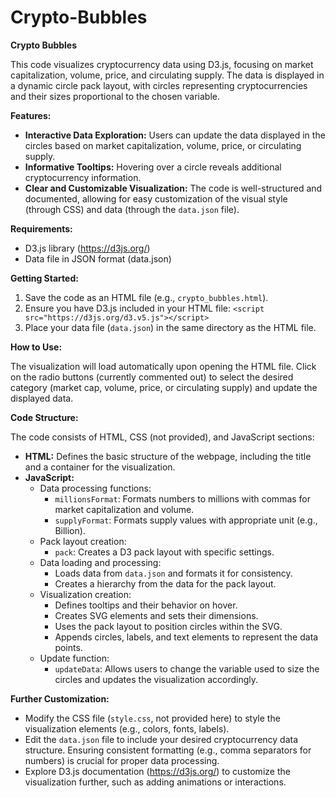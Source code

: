# Crypto-Bubbles

**Crypto Bubbles**

This code visualizes cryptocurrency data using D3.js, focusing on market capitalization, volume, price, and circulating supply. The data is displayed in a dynamic circle pack layout, with circles representing cryptocurrencies and their sizes proportional to the chosen variable.

**Features:**

* **Interactive Data Exploration:** Users can update the data displayed in the circles based on market capitalization, volume, price, or circulating supply.
* **Informative Tooltips:** Hovering over a circle reveals additional cryptocurrency information.
* **Clear and Customizable Visualization:** The code is well-structured and documented, allowing for easy customization of the visual style (through CSS) and data (through the `data.json` file).

**Requirements:**

* D3.js library (https://d3js.org/)
* Data file in JSON format (data.json)

**Getting Started:**

1. Save the code as an HTML file (e.g., `crypto_bubbles.html`).
2. Ensure you have D3.js included in your HTML file: `<script src="https://d3js.org/d3.v5.js"></script>`
3. Place your data file (`data.json`) in the same directory as the HTML file.

**How to Use:**

The visualization will load automatically upon opening the HTML file. Click on the radio buttons (currently commented out) to select the desired category (market cap, volume, price, or circulating supply) and update the displayed data.

**Code Structure:**

The code consists of HTML, CSS (not provided), and JavaScript sections:

* **HTML:** Defines the basic structure of the webpage, including the title and a container for the visualization.
* **JavaScript:**
    * Data processing functions:
        * `millionsFormat`: Formats numbers to millions with commas for market capitalization and volume.
        * `supplyFormat`: Formats supply values with appropriate unit (e.g., Billion).
    * Pack layout creation:
        * `pack`: Creates a D3 pack layout with specific settings.
    * Data loading and processing:
        * Loads data from `data.json` and formats it for consistency.
        * Creates a hierarchy from the data for the pack layout.
    * Visualization creation:
        * Defines tooltips and their behavior on hover.
        * Creates SVG elements and sets their dimensions.
        * Uses the pack layout to position circles within the SVG.
        * Appends circles, labels, and text elements to represent the data points.
    * Update function:
        * `updateData`: Allows users to change the variable used to size the circles and updates the visualization accordingly.

**Further Customization:**

* Modify the CSS file (`style.css`, not provided here) to style the visualization elements (e.g., colors, fonts, labels).
* Edit the `data.json` file to include your desired cryptocurrency data structure. Ensuring consistent formatting (e.g., comma separators for numbers) is crucial for proper data processing.
* Explore D3.js documentation (https://d3js.org/) to customize the visualization further, such as adding animations or interactions.
